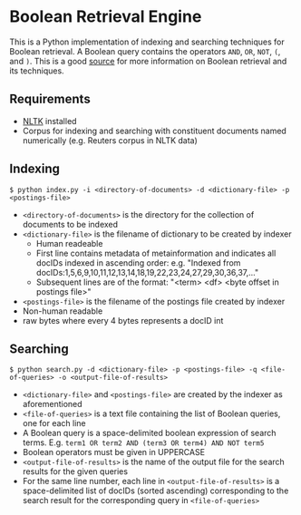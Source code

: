 # Boolean Retrieval Engine
This is a Python implementation of indexing and searching techniques for Boolean retrieval. A Boolean query contains the  operators `AND`, `OR`, `NOT`, `(`, and `)`. This is a good [source](http://nlp.stanford.edu/IR-book/html/htmledition/boolean-retrieval-1.html) for more information on Boolean retrieval and its techniques.
## Requirements
* [NLTK](http://www.nltk.org/) installed
* Corpus for indexing and searching with constituent documents named numerically (e.g. Reuters corpus in NLTK data)

## Indexing
`$ python index.py -i <directory-of-documents> -d <dictionary-file> -p <postings-file>`
* `<directory-of-documents>` is the directory for the collection of documents to be indexed
* `<dictionary-file>` is the filename of dictionary to be created by indexer
  * Human readeable
  * First line contains metadata of metainformation and indicates all docIDs indexed in ascending order: e.g. "Indexed from docIDs:1,5,6,9,10,11,12,13,14,18,19,22,23,24,27,29,30,36,37,..."
  * Subsequent lines are of the format: "\<term\> \<df\> \<byte offset in postings file\>"
* `<postings-file>` is the filename of the postings file created by indexer
 * Non-human readable
 * raw bytes where every 4 bytes represents a docID int

## Searching
`$ python search.py -d <dictionary-file> -p <postings-file> -q <file-of-queries> -o <output-file-of-results>`
* `<dictionary-file>` and `<postings-file>` are created by the indexer as aforementioned
* `<file-of-queries>` is a text file containing the list of Boolean queries, one for each line
 * A Boolean query is a space-delimited boolean expression of search terms. E.g. `term1 OR term2 AND (term3 OR term4) AND NOT term5`
 * Boolean operators must be given in UPPERCASE
* `<output-file-of-results>` is the name of the output file for the search results for the given queries
 * For the same line number, each line in `<output-file-of-results>` is a space-delimited list of docIDs (sorted ascending) corresponding to the search result for the corresponding query in `<file-of-queries>`

